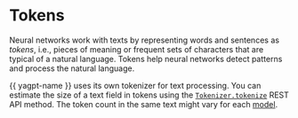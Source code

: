 # Tokens

Neural networks work with texts by representing words and sentences as _tokens_, i.e., pieces of meaning or frequent sets of characters that are typical of a natural language. Tokens help neural networks detect patterns and process the natural language.

{{ yagpt-name }} uses its own tokenizer for text processing. You can estimate the size of a text field in tokens using the [`Tokenizer.tokenize`](../api-ref/v1/Tokenizer/tokenize.md) REST API method. The token count in the same text might vary for each [model](models).